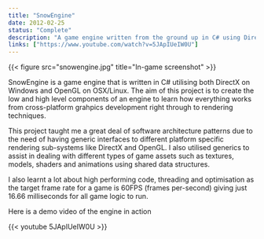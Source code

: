 ```yaml
---
title: "SnowEngine"
date: 2012-02-25
status: "Complete"
description: "A game engine written from the ground up in C# using DirectX and OpenGL targeting Windows, OSX & Linux"
links: ["https://www.youtube.com/watch?v=5JApIUeIW0U"]
---
```


{{< figure src="snowengine.jpg" title="In-game screenshot" >}}

SnowEngine is a game engine that is written in C# utilising both DirectX on Windows and OpenGL on OSX/Linux. The aim of this project is to create the low and high level components of an engine to learn how everything works from cross-platform grahpics development right through to rendering techniques.

This project taught me a great deal of software architecture patterns due to the need of having generic interfaces to different platform specific rendering sub-systems like DirectX and OpenGL. I also utilised generics to assist in dealing with different types of game assets such as textures, models, shaders and animations using shared data structures.

I also learnt a lot about high performing code, threading and optimisation as the target frame rate for a game is 60FPS (frames per-second) giving just 16.66 milliseconds for all game logic to run.

Here is a demo video of the engine in action

{{< youtube 5JApIUeIW0U >}}
